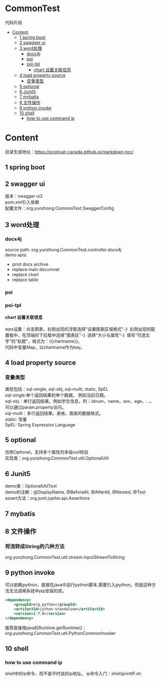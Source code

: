 # CommonTest
代码片段
<!-- common-test-menu -->
- [Content](#content)
  * [1 spring boot](#1-spring-boot)
  * [2 swagger ui](#2-swagger-ui)
  * [3 word处理](#3-word--)
    + [docx4j](#docx4j)
    + [poi](#poi)
    + [poi-tpl](#poi-tpl)
      - [chart 设置关联信息](#chart-------)
  * [4 load property source](#4-load-property-source)
    + [变量类型](#----)
  * [5 optional](#5-optional)
  * [6 Junit5](#6-junit5)
  * [7 mybatis](#7-mybatis)
  * [8 文件操作](#8-----)
  * [9 python invoke](#9-python-invoke)
  * [10 shell](#10-shell)
    + [how to use command ip](#how-to-use-command-ip)
<!-- common-test-menu -->
# Content
目录生成地址：https://ecotrust-canada.github.io/markdown-toc/
## 1 spring boot 

## 2 swagger ui
版本：swagger ui2  
pom.xml引入依赖  
配置文件：org.yunzhong.CommonTest.SwaggerConfig  

## 3 word处理
### docx4j
source path: org.yunzhong.CommonTest.controller.docx4j  
demo apis:  
- print docx archive  
- replace main documnet  
- replace chart  
- replace table  

### poi

### poi-tpl

#### chart 设置关联信息
wps设置：点击图表，右侧出现的浮框选择"设置图表区域格式"-》右侧出现的配置框中，在顶端的下拉框中选择"图表区"-》选择“大小与属性”-》填写“可选文字”的"标题"，格式为：{{chartname}}。  
代码中变量Map，以chartname作为key。  

## 4 load property source
### 变量类型
类型包括：sql-single, sql-obj, sql-multi, static, SpEL  
sql-single:单个返回结果的单个数据。  例如当前日期。  
sql-obj：单行返回结果。例如学生信息，列：idnum，name，sex，age，...。可以通过param.property访问。  
sql-multi：多行返回结果。表格，图表的数据格式。  
static: 常量  
SpEL: Spring Expression Language   

## 5 optional
仿照Optional，支持多个属性的多级null校验  
实现类：org.yunzhong.CommonTest.util.OptionalUtil  

## 6 Junit5
demo类：OptionalUtilTest  
demo的注解：@DisplayName, @BeforeAll, @AfterAll, @Nested, @Test
assert方法：org.junit.jupiter.api.Assertions


## 7 mybatis


## 8 文件操作
### 将流转成String的几种方法
org.yunzhong.CommonTest.util.stream.InputStreamToString

## 9 python invoke
可以依赖jpython，直接在java中运行python脚本,需要引入jpython。但是这种方法无法调用系统中pip安装的库。  

```xml
<dependency>
    <groupId>org.python</groupId>
    <artifactId>jython-standalone</artifactId>
    <version>2.7.0</version>
</dependency>
```
推荐直接用java的Runtime.getRuntime()：  
org.yunzhong.CommonTest.util.PythonCommonInvoker

## 10 shell
### how to use command ip
shell中的ip命令，而不是平时说的ip地址。
ip命令入门：shell/printIP.sh
